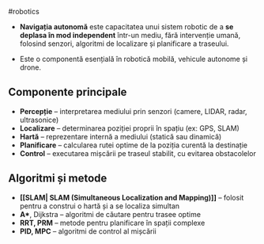 #robotics
- **Navigația autonomă** este capacitatea unui sistem robotic de a **se deplasa în mod independent** într-un mediu, fără intervenție umană, folosind senzori, algoritmi de localizare și planificare a traseului.

- Este o componentă esențială în robotică mobilă, vehicule autonome și drone.

## Componente principale

- **Percepție** – interpretarea mediului prin senzori (camere, LIDAR, radar, ultrasonice)
- **Localizare** – determinarea poziției proprii în spațiu (ex: GPS, SLAM)
- **Hartă** – reprezentare internă a mediului (statică sau dinamică)
- **Planificare** – calcularea rutei optime de la poziția curentă la destinație
- **Control** – executarea mișcării pe traseul stabilit, cu evitarea obstacolelor

## Algoritmi și metode

- **[[SLAM| SLAM (Simultaneous Localization and Mapping)]]** – folosit pentru a construi o hartă și a se localiza simultan
- **A\***, Dijkstra – algoritmi de căutare pentru trasee optime
- **RRT, PRM** – metode pentru planificare în spații complexe
- **PID, MPC** – algoritmi de control al mișcării